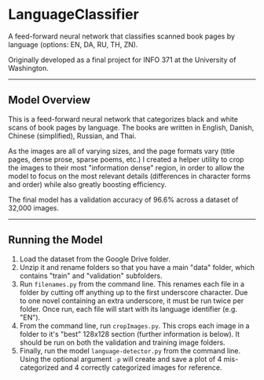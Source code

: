 # LanguageClassifier
A feed-forward neural network that classifies scanned book pages by language (options: EN, DA, RU, TH, ZN).

Originally developed as a final project for INFO 371 at the University of Washington.

---
## Model Overview

This is a feed-forward neural network that categorizes black and white scans of book pages by language. The books are written in English, Danish, Chinese (simplified), Russian, and Thai. 

As the images are all of varying sizes, and the page formats vary (title pages, dense prose, sparse poems, etc.) I created a helper utility to crop the images to their most "information dense" region, in order to allow the model to focus on the most relevant details (differences in character forms and order) while also greatly boosting efficiency. 

The final model has a validation accuracy of 96.6% across a dataset of 32,000 images. 


---

## Running the Model

1. Load the dataset from the Google Drive folder.
2. Unzip it and rename folders so that you have a main "data" folder, which contains "train" and "validation" subfolders. 
3. Run `filenames.py` from the command line. This renames each file in a folder by cutting off anything up to the first underscore character. Due to one novel containing an extra underscore, it must be run twice per folder. Once run, each file will start with its language identifier (e.g. "EN").
4. From the command line, run `cropImages.py`. This crops each image in a folder to it's "best" 128x128 section (further information is below). It should be run on both the validation and training image folders.
5. Finally, run the model `language-detector.py` from the command line. Using the optional argument `-p` will create and save a plot of 4 mis-categorized and 4 correctly categorized images for reference.